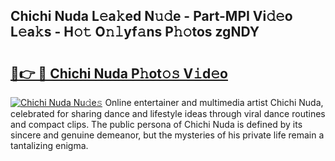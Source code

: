 ## Chichi Nuda L𝚎a𝚔ed N𝚞𝚍e - Part-MPI Vi𝚍𝚎o L𝚎a𝚔s - H𝚘𝚝 O𝚗𝚕yf𝚊ns P𝚑𝚘tos zgNDY

# <h2><a href="http://kfare5.oniu.top/?m=Chichi+Nuda">🔗👉 🔴 Chichi Nuda P𝚑ot𝚘𝚜 V𝚒d𝚎o</a></h2>

[![Chichi Nuda Nu𝚍e𝚜](https://i.imgur.com/0qMVB7G.gif)](http://kfare5.oniu.top/?m=Chichi+Nuda)
Online entertainer and multimedia artist Chichi Nuda, celebrated for sharing dance and lifestyle ideas through viral dance routines and compact clips. The public persona of Chichi Nuda is defined by its sincere and genuine demeanor, but the mysteries of his private life remain a tantalizing enigma.  
